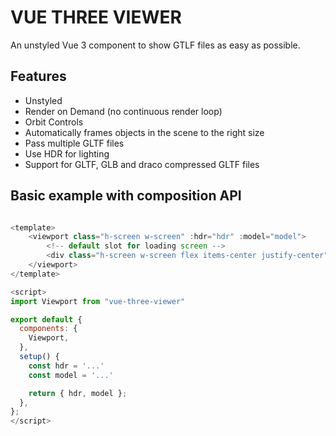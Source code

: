 # VUE THREE VIEWER

An unstyled Vue 3 component to show GTLF files as easy as possible.

## Features

- Unstyled
- Render on Demand (no continuous render loop)
- Orbit Controls
- Automatically frames objects in the scene to the right size
- Pass multiple GLTF files
- Use HDR for lighting
- Support for GLTF, GLB and draco compressed GLTF files

## Basic example with composition API

```js

<template>
    <viewport class="h-screen w-screen" :hdr="hdr" :model="model">
        <!-- default slot for loading screen -->
        <div class="h-screen w-screen flex items-center justify-center">loading...</div>
    </viewport>
</template>

<script>
import Viewport from "vue-three-viewer"

export default {
  components: {
    Viewport,
  },
  setup() {
    const hdr = '...'
    const model = '...'

    return { hdr, model };
  },
};
</script>

```
